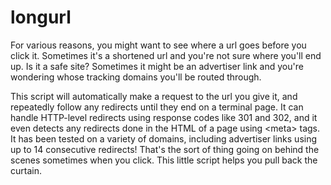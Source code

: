 longurl
=======

For various reasons, you might want to see where a url goes before you click it. Sometimes it's a shortened url and you're not sure where you'll end up. Is it a safe site? Sometimes it might be an advertiser link and you're wondering whose tracking domains you'll be routed through.

This script will automatically make a request to the url you give it, and repeatedly follow any redirects until they end on a terminal page. It can handle HTTP-level redirects using response codes like 301 and 302, and it even detects any redirects done in the HTML of a page using &lt;meta&gt; tags. It has been tested on a variety of domains, including advertiser links using up to 14 consecutive redirects! That's the sort of thing going on behind the scenes sometimes when you click. This little script helps you pull back the curtain.
